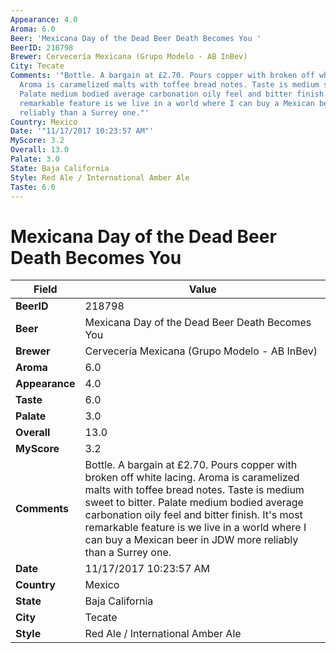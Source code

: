 ```yaml
---
Appearance: 4.0
Aroma: 6.0
Beer: 'Mexicana Day of the Dead Beer Death Becomes You '
BeerID: 218798
Brewer: Cervecería Mexicana (Grupo Modelo - AB InBev)
City: Tecate
Comments: '"Bottle. A bargain at £2.70. Pours copper with broken off white lacing.
  Aroma is caramelized malts with toffee bread notes. Taste is medium sweet to bitter.
  Palate medium bodied average carbonation oily feel and bitter finish. It&#39;s most
  remarkable feature is we live in a world where I can buy a Mexican beer in JDW more
  reliably than a Surrey one."'
Country: Mexico
Date: '"11/17/2017 10:23:57 AM"'
MyScore: 3.2
Overall: 13.0
Palate: 3.0
State: Baja California
Style: Red Ale / International Amber Ale
Taste: 6.0
---
```


# Mexicana Day of the Dead Beer Death Becomes You 

| Field         | Value |
|---------------|-------|
| **BeerID** | 218798 |
| **Beer** | Mexicana Day of the Dead Beer Death Becomes You  |
| **Brewer** | Cervecería Mexicana (Grupo Modelo - AB InBev) |
| **Aroma** | 6.0 |
| **Appearance** | 4.0 |
| **Taste** | 6.0 |
| **Palate** | 3.0 |
| **Overall** | 13.0 |
| **MyScore** | 3.2 |
| **Comments** | Bottle. A bargain at £2.70. Pours copper with broken off white lacing. Aroma is caramelized malts with toffee bread notes. Taste is medium sweet to bitter. Palate medium bodied average carbonation oily feel and bitter finish. It&#39;s most remarkable feature is we live in a world where I can buy a Mexican beer in JDW more reliably than a Surrey one. |
| **Date** | 11/17/2017 10:23:57 AM |
| **Country** | Mexico |
| **State** | Baja California |
| **City** | Tecate |
| **Style** | Red Ale / International Amber Ale |
